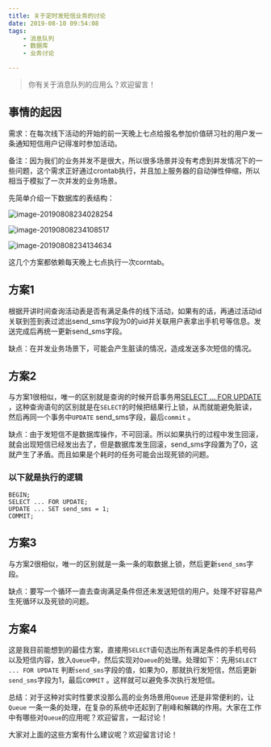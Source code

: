 ```yaml
---
title: 关于定时发短信业务的讨论
date: 2019-08-10 09:54:08
tags:
    - 消息队列
    - 数据库
    - 业务讨论

---
```


> 你有关于消息队列的应用么？欢迎留言！

## 事情的起因

需求：在每次线下活动的开始的前一天晚上七点给报名参加价值研习社的用户发一条通知短信用户记得准时参加活动。

备注：因为我们的业务并发不是很大，所以很多场景并没有考虑到并发情况下的一些问题，这个需求正好通过crontab执行，并且加上服务器的自动弹性伸缩，所以相当于模拟了一次并发的业务场景。

<!-- more -->

先简单介绍一下数据库的表结构：

![image-20190808234028254](http://tva1.sinaimg.cn/large/0060lm7Tly1g5spg58t6fj30qq09s0t9.jpg)

![image-20190808234108517](http://tva1.sinaimg.cn/large/0060lm7Tly1g5spg5eap0j30qq0f275f.jpg)

![image-20190808234134634](http://tva1.sinaimg.cn/large/0060lm7Tly1g5spg61skij30qw0degmp.jpg)

这几个方案都依赖每天晚上七点执行一次corntab。

## 方案1

根据开讲时间查询活动表是否有满足条件的线下活动，如果有的话，再通过活动id关联到签到表过滤出send_sms字段为0的uid并关联用户表拿出手机号等信息。发送完成后再统一更新send_sms字段。

缺点：在并发业务场景下，可能会产生脏读的情况，造成发送多次短信的情况。

## 方案2

与方案1很相似，唯一的区别就是查询的时候开启事务用[SELECT ... FOR UPDATE](https://dev.mysql.com/doc/refman/8.0/en/innodb-locking-reads.html) ，这种查询语句的区别就是在`SELECT`的时候把结果行上锁，从而就能避免脏读，然后再同一个事务中`UPDATE` send_sms字段，最后`commit` 。

缺点：由于发短信不是数据库操作，不可回滚。所以如果执行的过程中发生回滚，就会出现短信已经发出去了，但是数据库发生回滚，send_sms字段置为了0，这就产生了矛盾。而且如果是个耗时的任务可能会出现死锁的问题。

### 以下就是执行的逻辑

    BEGIN;
    SELECT ... FOR UPDATE;
    UPDATE ... SET send_sms = 1;
    COMMIT;

## 方案3

与方案2很相似，唯一的区别就是一条一条的取数据上锁，然后更新`send_sms`字段。

缺点：要写一个循环一直去查询满足条件但还未发送短信的用户。处理不好容易产生死循环以及死锁的问题。

## 方案4

这是我目前能想到的最佳方案，直接用`SELECT`语句选出所有满足条件的手机号码以及短信内容，放入`Queue`中，然后实现对`Queue`的处理。处理如下：先用`SELECT ... FOR UPDATE` 判断`send_sms`字段的值，如果为0，那就执行发短信，然后更新`send_sms`字段为1，最后`COMMIT` 。这样就可以避免多次执行发短信。

总结：对于这种对实时性要求没那么高的业务场景用`Queue` 还是非常便利的，让`Queue` 一条一条的处理，在复杂的系统中还起到了削峰和解耦的作用。大家在工作中有哪些对`Queue`的应用呢？欢迎留言，一起讨论！

大家对上面的这些方案有什么建议呢？欢迎留言讨论！
